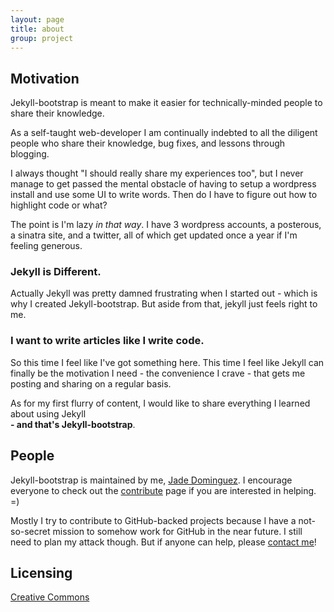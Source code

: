 ```yaml
---
layout: page
title: about
group: project
---
```


## Motivation

Jekyll-bootstrap is meant to make it easier for technically-minded people to share their knowledge.

As a self-taught web-developer I am continually indebted to all the diligent people who share their knowledge, bug fixes, and lessons through blogging.

I always thought "I should really share my experiences too", but I never manage to get passed the mental obstacle of having to setup a wordpress install
and use some UI to write words. Then do I have to figure out how to highlight code or what?

The point is I'm lazy _in that way_. I have 3 wordpress accounts, a posterous, a sinatra site, and a twitter,
all of which get updated once a year if I'm feeling generous.

### Jekyll is Different.

Actually Jekyll was pretty damned frustrating when I started out - which is why I created Jekyll-bootstrap.
But aside from that, jekyll just feels right to me.

### I want to write articles like I write code.

So this time I feel like I've got something here. This time I feel like Jekyll can finally be the motivation
I need - the convenience I crave - that gets me posting and sharing on a regular basis.

As for my first flurry of content, I would like to share everything I learned about using Jekyll  
**- and that's Jekyll-bootstrap**.


## People

Jekyll-bootstrap is maintained by me, [Jade Dominguez](http://plusjade.com).
I encourage everyone to check out the [contribute](contribute.html) page if you are interested in helping. =)

Mostly I try to contribute to GitHub-backed projects because I have a not-so-secret
mission to somehow work for GitHub in the near future. I still need to plan my attack though.
But if anyone can help, please [contact me](http://plusjade.com)!

## Licensing

[Creative Commons](http://creativecommons.org/licenses/by-nc-sa/3.0/)